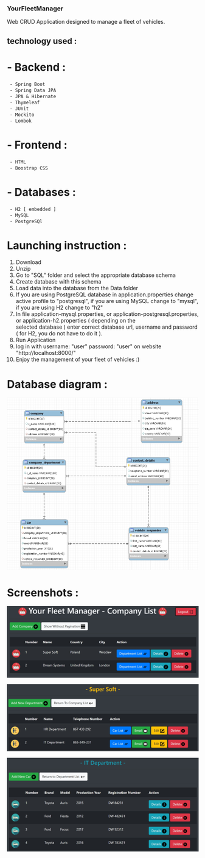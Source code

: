 ### YourFleetManager
Web CRUD Application designed to manage a fleet of vehicles.

## technology used :
 # - Backend :
     - Spring Boot
     - Spring Data JPA
     - JPA & Hibernate
     - Thymeleaf
     - JUnit
     - Mockito
     - Lombok
 
 # - Frontend : 
     - HTML
     - Boostrap CSS
     
 # - Databases : 
     - H2 [ embedded ]
     - MySQL
     - PostgreSQl

 # Launching instruction :

  1.  Download 
  2.  Unzip 
  3.  Go to "SQL" folder and select the appropriate database schema 
  4.  Create database with this schema 
  5.  Load data into the database from the Data folder 
  6.  If you are using PostgreSQL database in application.properties change active profile to "postgresql", if you are using
      MySQL change to "mysql", if you are using H2 change to "h2"
  7.  In file application-mysql.properties, or application-postgresql.properties, or application-h2.properties ( depending on the   
      selected database ) enter correct database url, username and password ( for H2, you do not have to do it ). 
  8.  Run Application 
  9.  log in with username: "user" password: "user" on website "http://localhost:8000/" 
  10. Enjoy the management of your fleet of vehicles :)
  # Database diagram :
  
  ![](SQL/Database-Diagram-Screenshot.jpg)
 
 # Screenshots :
  
  ![](screenshots/screenshot1.jpg)
  
  ![](screenshots/screenshot2.jpg)
  
  ![](screenshots/screenshot3.jpg)
  
